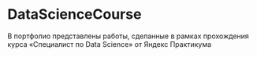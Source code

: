 # DataScienceCourse
В портфолио представлены работы, сделанные в рамках прохождения курса «Специалист по Data Science» от Яндекс Практикума
